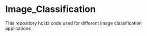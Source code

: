 # Image_Classification
This repository hosts code used for different image classification applications
